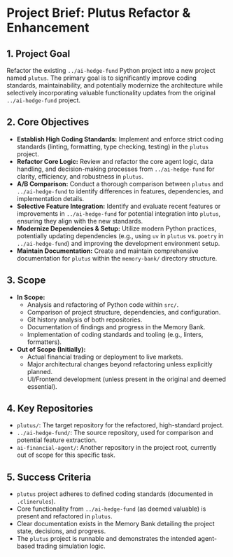 # Project Brief: Plutus Refactor & Enhancement

## 1. Project Goal

Refactor the existing `../ai-hedge-fund` Python project into a new project named `plutus`. The primary goal is to significantly improve coding standards, maintainability, and potentially modernize the architecture while selectively incorporating valuable functionality updates from the original `../ai-hedge-fund` project.

## 2. Core Objectives

- **Establish High Coding Standards:** Implement and enforce strict coding standards (linting, formatting, type checking, testing) in the `plutus` project.
- **Refactor Core Logic:** Review and refactor the core agent logic, data handling, and decision-making processes from `../ai-hedge-fund` for clarity, efficiency, and robustness in `plutus`.
- **A/B Comparison:** Conduct a thorough comparison between `plutus` and `../ai-hedge-fund` to identify differences in features, dependencies, and implementation details.
- **Selective Feature Integration:** Identify and evaluate recent features or improvements in `../ai-hedge-fund` for potential integration into `plutus`, ensuring they align with the new standards.
- **Modernize Dependencies & Setup:** Utilize modern Python practices, potentially updating dependencies (e.g., using `uv` in `plutus` vs. `poetry` in `../ai-hedge-fund`) and improving the development environment setup.
- **Maintain Documentation:** Create and maintain comprehensive documentation for `plutus` within the `memory-bank/` directory structure.

## 3. Scope

- **In Scope:**
    - Analysis and refactoring of Python code within `src/`.
    - Comparison of project structure, dependencies, and configuration.
    - Git history analysis of both repositories.
    - Documentation of findings and progress in the Memory Bank.
    - Implementation of coding standards and tooling (e.g., linters, formatters).
- **Out of Scope (Initially):**
    - Actual financial trading or deployment to live markets.
    - Major architectural changes beyond refactoring unless explicitly planned.
    - UI/Frontend development (unless present in the original and deemed essential).

## 4. Key Repositories

- `plutus/`: The target repository for the refactored, high-standard project.
- `../ai-hedge-fund/`: The source repository, used for comparison and potential feature extraction.
- `ai-financial-agent/`: Another repository in the project root, currently out of scope for this specific task.

## 5. Success Criteria

- `plutus` project adheres to defined coding standards (documented in `.clinerules`).
- Core functionality from `../ai-hedge-fund` (as deemed valuable) is present and refactored in `plutus`.
- Clear documentation exists in the Memory Bank detailing the project state, decisions, and progress.
- The `plutus` project is runnable and demonstrates the intended agent-based trading simulation logic.

